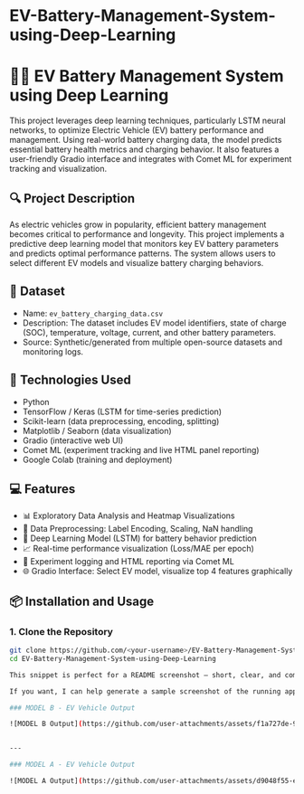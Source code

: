 # EV-Battery-Management-System-using-Deep-Learning

# 🚗🔋 EV Battery Management System using Deep Learning

This project leverages deep learning techniques, particularly LSTM neural networks, to optimize Electric Vehicle (EV) battery performance and management. Using real-world battery charging data, the model predicts essential battery health metrics and charging behavior. It also features a user-friendly Gradio interface and integrates with Comet ML for experiment tracking and visualization.

## 🔍 Project Description

As electric vehicles grow in popularity, efficient battery management becomes critical to performance and longevity. This project implements a predictive deep learning model that monitors key EV battery parameters and predicts optimal performance patterns. The system allows users to select different EV models and visualize battery charging behaviors.

## 📁 Dataset

- Name: `ev_battery_charging_data.csv`
- Description: The dataset includes EV model identifiers, state of charge (SOC), temperature, voltage, current, and other battery parameters.
- Source: Synthetic/generated from multiple open-source datasets and monitoring logs.

## 🧠 Technologies Used

- Python
- TensorFlow / Keras (LSTM for time-series prediction)
- Scikit-learn (data preprocessing, encoding, splitting)
- Matplotlib / Seaborn (data visualization)
- Gradio (interactive web UI)
- Comet ML (experiment tracking and live HTML panel reporting)
- Google Colab (training and deployment)

## 💻 Features

- 📊 Exploratory Data Analysis and Heatmap Visualizations
- 🧹 Data Preprocessing: Label Encoding, Scaling, NaN handling
- 🔁 Deep Learning Model (LSTM) for battery behavior prediction
- 📈 Real-time performance visualization (Loss/MAE per epoch)
- 🧪 Experiment logging and HTML reporting via Comet ML
- 🌐 Gradio Interface: Select EV model, visualize top 4 features graphically

## 📦 Installation and Usage

### 1. Clone the Repository
```bash
git clone https://github.com/<your-username>/EV-Battery-Management-System-using-Deep-Learning.git
cd EV-Battery-Management-System-using-Deep-Learning

This snippet is perfect for a README screenshot — short, clear, and complete.

If you want, I can help generate a sample screenshot of the running app interface too!

### MODEL B - EV Vehicle Output

![MODEL B Output](https://github.com/user-attachments/assets/f1a727de-9046-44ff-9515-2140ad1f488c)


---

### MODEL A - EV Vehicle Output

![MODEL A Output](https://github.com/user-attachments/assets/d9048f55-e8b1-4b48-9fca-b63d657fc281)



